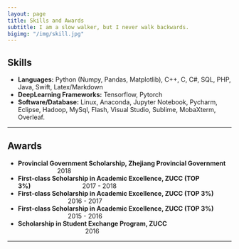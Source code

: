 ```yaml
---
layout: page
title: Skills and Awards
subtitle: I am a slow walker, but I never walk backwards.
bigimg: "/img/skill.jpg"
---
```

<link rel="stylesheet" href="D:/MarkDown/cmd_markdown_win64/cmd_markdown_win64/font-awesome-4.7.0/font-awesome-4.7.0/css/font-awesome.min.css">

## <i class="fa fa-wrench"></i> Skills 

- **Languages:** Python (Numpy, Pandas, Matplotlib), C++, C, C#, SQL, PHP, Java, Swift, Latex/Markdown
- **DeepLearning Frameworks:** Tensorflow, Pytorch 
- **Software/Database:** Linux, Anaconda, Jupyter Notebook, Pycharm, Eclipse, Hadoop, MySql, Flash, Visual Studio, Sublime, MobaXterm, Overleaf.

---

## <i class="fa fa-trophy"></i> Awards
- **Provincial Government Scholarship, Zhejiang Provincial Government** &ensp;&ensp;&ensp;&ensp;&ensp;&ensp;&ensp;&ensp;&ensp;&ensp;&ensp;&ensp; 2018     
- **First-class Scholarship in Academic Excellence, ZUCC (TOP 3%)**&ensp;&ensp;&ensp;&ensp;&ensp;&ensp;&ensp;&ensp;&ensp;&ensp;&ensp;&ensp;&ensp;&ensp;&emsp; 2017 - 2018 
- **First-class Scholarship in Academic Excellence, ZUCC (TOP 3%)** &ensp;&ensp;&ensp;&ensp;&ensp;&ensp;&ensp;&ensp;&ensp;&ensp;&ensp;&ensp;&ensp;&ensp;&emsp;2016 - 2017
- **First-class Scholarship in Academic Excellence, ZUCC (TOP 3%)** &ensp;&ensp;&ensp;&ensp;&ensp;&ensp;&ensp;&ensp;&ensp;&ensp;&ensp;&ensp;&ensp;&ensp;&emsp;2015 - 2016       
- **Scholarship in Student Exchange Program, ZUCC** &ensp;&ensp;&ensp;&ensp;&ensp;&ensp;&ensp;&ensp;&ensp; &ensp;&ensp;&ensp;&ensp;&ensp;&ensp;&ensp;&ensp;&ensp;&ensp;&ensp;&ensp;&ensp;&ensp;&ensp;&ensp;&ensp;&ensp;&ensp;&ensp;&ensp; 2016           


---





